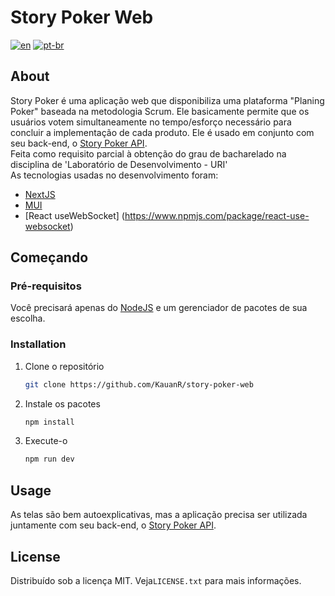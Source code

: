 # Story Poker Web
[![en](https://img.shields.io/badge/lang-en-red.svg)](https://github.com/KauanR/story-poker-web/blob/main/README.md)
[![pt-br](https://img.shields.io/badge/lang-pt--br-green.svg)](https://github.com/KauanR/story-poker-web/blob/main/README.pt-br.md)

## About
Story Poker é uma aplicação web que disponibiliza uma plataforma "Planing Poker" baseada na metodologia Scrum. Ele basicamente permite que os usuários votem simultaneamente no tempo/esforço necessário para concluir a implementação de cada produto. Ele é usado em conjunto com seu back-end, o [Story Poker API](https://github.com/DouglasAndre25/story-poker-api).
<br/>
Feita como requisito parcial à obtenção do grau de bacharelado na disciplina de 'Laboratório de Desenvolvimento - URI'
<br/>
As tecnologias usadas no desenvolvimento foram:
* [NextJS](https://nextjs.org/)
* [MUI](https://mui.com/)
* [React useWebSocket] (https://www.npmjs.com/package/react-use-websocket)

## Começando
### Pré-requisitos
Você precisará apenas do [NodeJS](https://nodejs.org/en/download/) e um gerenciador de pacotes de sua escolha.

### Installation
1. Clone o repositório
   ```sh
   git clone https://github.com/KauanR/story-poker-web
   ```
2. Instale os pacotes
   ```sh
   npm install
   ```
4. Execute-o
   ```sh
   npm run dev
   ```

## Usage
As telas são bem autoexplicativas, mas a aplicação precisa ser utilizada juntamente com seu back-end, o [Story Poker API](https://github.com/DouglasAndre25/story-poker-api).

## License
Distribuído sob a licença MIT. Veja`LICENSE.txt` para mais informações.